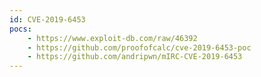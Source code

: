 ```yaml
---
id: CVE-2019-6453
pocs:
    - https://www.exploit-db.com/raw/46392
    - https://github.com/proofofcalc/cve-2019-6453-poc
    - https://github.com/andripwn/mIRC-CVE-2019-6453
---
```

